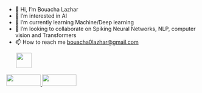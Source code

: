 - 👋 Hi, I’m Bouacha Lazhar
- 👀 I’m interested in AI
- 🌱 I’m currently learning Machine/Deep learning
- 💞️ I’m looking to collaborate on Spiking Neural Networks, NLP, computer vision and Transformers
- 📫 How to reach me bouacha0lazhar@gmail.com

<!---
bouachalazhar/bouachalazhar is a ✨ special ✨ repository because its `README.md` (this file) appears on your GitHub profile.
You can click the Preview link to take a look at your changes.
--->


&emsp;&nbsp;&nbsp;
<a href="https://www.linkedin.com/in/bouachalazhar/" target="_blank">
    <img src="https://upload.wikimedia.org/wikipedia/commons/thumb/c/ca/LinkedIn_logo_initials.png/640px-LinkedIn_logo_initials.png" width="40" height="40" style="max-width: 100%;">
</a>

<a href="https://www.kaggle.com/bouachalazhar" target="_blank">
    <img src="https://upload.wikimedia.org/wikipedia/commons/7/7c/Kaggle_logo.png" width="90" height="30" style="max-width: 100%;">
</a>

<a href="https://stackoverflow.com/users/13450899/bouachalazhar" target="_blank">
    <img src="https://en.m.wikipedia.org/wiki/File:Stack_Overflow.png" width="90" height="30" style="max-width: 100%;">
</a>
